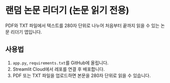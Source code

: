 # 랜덤 논문 리더기 (논문 읽기 전용)

PDF와 TXT 파일에서 텍스트를 280자 단위로 나누어 처음부터 끝까지 읽을 수 있는 논문 리더기 앱입니다.

## 사용법
1. `app.py`, `requirements.txt`를 GitHub에 올립니다.
2. Streamlit Cloud에서 레포를 연결 후 배포합니다.
3. PDF 또는 TXT 파일을 업로드하면 본문을 280자 단위로 읽을 수 있습니다.
